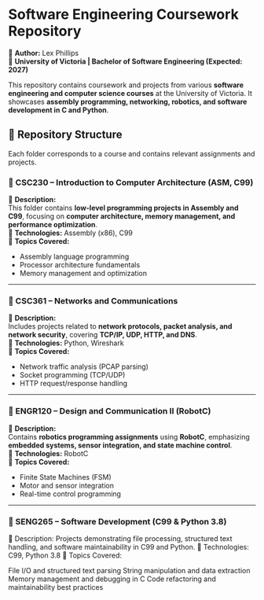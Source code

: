 # Software Engineering Coursework Repository  
📌 **Author:** Lex Phillips  
📍  **University of Victoria | Bachelor of Software Engineering (Expected: 2027)**  

This repository contains coursework and projects from various **software engineering and computer science courses** at the University of Victoria. It showcases **assembly programming, networking, robotics, and software development in C and Python**.

## 📂 Repository Structure  
Each folder corresponds to a course and contains relevant assignments and projects.

### **📁 CSC230 – Introduction to Computer Architecture (ASM, C99)**  
🔹 **Description:**  
This folder contains **low-level programming projects in Assembly and C99**, focusing on **computer architecture, memory management, and performance optimization**.  
🔹 **Technologies:** Assembly (x86), C99  
🔹 **Topics Covered:**  
- Assembly language programming  
- Processor architecture fundamentals  
- Memory management and optimization  

---

### **📁 CSC361 – Networks and Communications**  
🔹 **Description:**  
Includes projects related to **network protocols, packet analysis, and network security**, covering **TCP/IP, UDP, HTTP, and DNS**.  
🔹 **Technologies:** Python, Wireshark  
🔹 **Topics Covered:**  
- Network traffic analysis (PCAP parsing)  
- Socket programming (TCP/UDP)  
- HTTP request/response handling  

---

### **📁 ENGR120 – Design and Communication II (RobotC)**  
🔹 **Description:**  
Contains **robotics programming assignments** using **RobotC**, emphasizing **embedded systems, sensor integration, and state machine control**.  
🔹 **Technologies:** RobotC  
🔹 **Topics Covered:**  
- Finite State Machines (FSM)  
- Motor and sensor integration  
- Real-time control programming  

---

### **📁 SENG265 – Software Development (C99 & Python 3.8)**
🔹 Description:
Projects demonstrating file processing, structured text handling, and software maintainability in C99 and Python.
🔹 Technologies: C99, Python 3.8
🔹 Topics Covered:

File I/O and structured text parsing
String manipulation and data extraction
Memory management and debugging in C
Code refactoring and maintainability best practices
